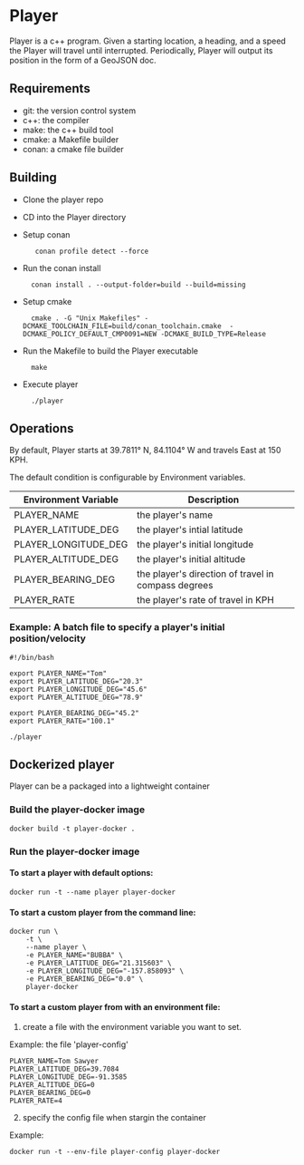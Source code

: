 # Player

Player is a c++ program. Given a starting location, a heading, and a speed the Player will travel until interrupted.  Periodically, Player will output its position in the form of a GeoJSON doc.


## Requirements

- git: the version control system
- c++: the compiler
- make: the c++ build tool
- cmake: a Makefile builder
- conan: a cmake file builder




## Building

* Clone the player repo
* CD into the Player directory
* Setup conan
        
         conan profile detect --force
* Run the conan install

        conan install . --output-folder=build --build=missing
- Setup cmake
        
        cmake . -G "Unix Makefiles" -DCMAKE_TOOLCHAIN_FILE=build/conan_toolchain.cmake  -DCMAKE_POLICY_DEFAULT_CMP0091=NEW -DCMAKE_BUILD_TYPE=Release
- Run the Makefile to build the Player executable

        make
- Execute player

        ./player

## Operations

By default,  Player starts at  39.7811° N, 84.1104° W and travels East at 150 KPH.  

The default condition is configurable by Environment variables.

| Environment Variable | Description |
| - | - |
| PLAYER_NAME | the player's name |
| PLAYER_LATITUDE_DEG | the player's intial latitude |
| PLAYER_LONGITUDE_DEG | the player's initial longitude |
| PLAYER_ALTITUDE_DEG | the player's initial altitude |
| PLAYER_BEARING_DEG | the player's direction of travel in compass degrees |
| PLAYER_RATE | the player's rate of travel in KPH |

### Example: A batch file to specify a player's initial position/velocity

```
#!/bin/bash

export PLAYER_NAME="Tom"
export PLAYER_LATITUDE_DEG="20.3"
export PLAYER_LONGITUDE_DEG="45.6"
export PLAYER_ALTITUDE_DEG="78.9"

export PLAYER_BEARING_DEG="45.2"
export PLAYER_RATE="100.1"

./player

```

## Dockerized player

Player can be a packaged into a lightweight container

### Build the player-docker image

```
docker build -t player-docker .
```


### Run the player-docker image

#### To start a player with default options:
```
docker run -t --name player player-docker
```


#### To start a custom player from the command line:
```
docker run \
    -t \
    --name player \
    -e PLAYER_NAME="BUBBA" \
    -e PLAYER_LATITUDE_DEG="21.315603" \
    -e PLAYER_LONGITUDE_DEG="-157.858093" \
    -e PLAYER_BEARING_DEG="0.0" \
    player-docker
```

#### To start a custom player from with an environment file:
1. create a file with the environment variable you want to set. 

Example: the file 'player-config' 
```
PLAYER_NAME=Tom Sawyer
PLAYER_LATITUDE_DEG=39.7084
PLAYER_LONGITUDE_DEG=-91.3585
PLAYER_ALTITUDE_DEG=0
PLAYER_BEARING_DEG=0
PLAYER_RATE=4
```

2. specify the config file when stargin the container

Example:
```
docker run -t --env-file player-config player-docker
```